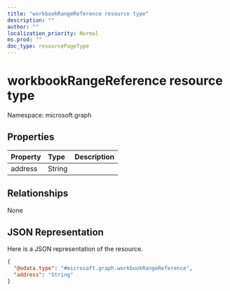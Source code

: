 ```yaml
---
title: "workbookRangeReference resource type"
description: ""
author: ""
localization_priority: Normal
ms.prod: ""
doc_type: resourcePageType
---
```


# workbookRangeReference resource type


Namespace: microsoft.graph



## Properties
|Property|Type|Description|
|:---|:---|:---|
|address|String||

## Relationships
None

## JSON Representation
Here is a JSON representation of the resource.
<!-- {
  "blockType": "resource",
  "@odata.type": "microsoft.graph.workbookRangeReference"
}
-->
``` json
{
  "@odata.type": "#microsoft.graph.workbookRangeReference",
  "address": "String"
}
```

